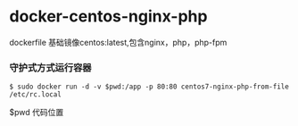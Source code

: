 # docker-centos-nginx-php
dockerfile 基础镜像centos:latest,包含nginx，php，php-fpm

### 守护式方式运行容器
```
$ sudo docker run -d -v $pwd:/app -p 80:80 centos7-nginx-php-from-file /etc/rc.local
```
$pwd 代码位置
